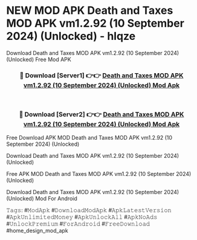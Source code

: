 # NEW MOD APK Death and Taxes MOD APK vm1.2.92 (10 September 2024) (Unlocked) - hlqze
Download Death and Taxes MOD APK vm1.2.92 (10 September 2024) (Unlocked) Free Mod APK

<div align="center">
<h3>🔴 Download [Server1] 👉👉 <a href="https://apk-comot.site?title=Death_and_Taxes_MOD_APK_vm1.2.92_(10_September_2024)_(Unlocked)">Death and Taxes MOD APK vm1.2.92 (10 September 2024) (Unlocked) Mod Apk</a></h3><br>

<h3>🔴 Download [Server2] 👉👉 <a href="https://apk-comot.site?title=Death_and_Taxes_MOD_APK_vm1.2.92_(10_September_2024)_(Unlocked)">Death and Taxes MOD APK vm1.2.92 (10 September 2024) (Unlocked) Mod Apk</a></h3>
</div>


Free Download APK MOD Death and Taxes MOD APK vm1.2.92 (10 September 2024) (Unlocked)

Download Death and Taxes MOD APK vm1.2.92 (10 September 2024) (Unlocked) 

Free APK MOD Death and Taxes MOD APK vm1.2.92 (10 September 2024) (Unlocked) 

Download Death and Taxes MOD APK vm1.2.92 (10 September 2024) (Unlocked) Mod For Android

𝚃𝚊𝚐𝚜: #𝙼𝚘𝚍𝙰𝚙𝚔 #𝙳𝚘𝚠𝚗𝚕𝚘𝚊𝚍𝙼𝚘𝚍𝙰𝚙𝚔 #𝙰𝚙𝚔𝙻𝚊𝚝𝚎𝚜𝚝𝚅𝚎𝚛𝚜𝚒𝚘𝚗 #𝙰𝚙𝚔𝚄𝚗𝚕𝚒𝚖𝚒𝚝𝚎𝚍𝙼𝚘𝚗𝚎𝚢 #𝙰𝚙𝚔𝚄𝚗𝚕𝚘𝚌𝚔𝙰𝚕𝚕 #𝙰𝚙𝚔𝙽𝚘𝙰𝚍𝚜 #𝚄𝚗𝚕𝚘𝚌𝚔𝙿𝚛𝚎𝚖𝚒𝚞𝚖 #𝙵𝚘𝚛𝙰𝚗𝚍𝚛𝚘𝚒𝚍 #𝙵𝚛𝚎𝚎𝙳𝚘𝚠𝚗𝚕𝚘𝚊𝚍 #home_design_mod_apk